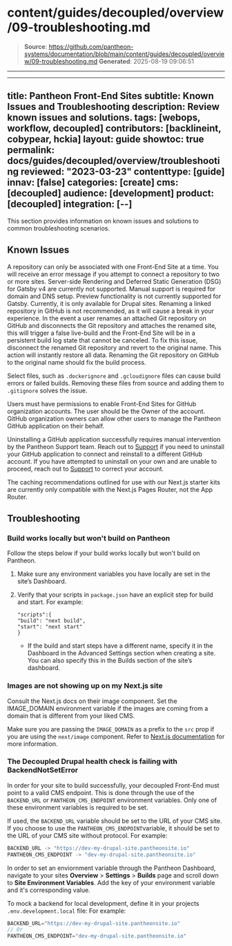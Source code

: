 # content/guides/decoupled/overview/09-troubleshooting.md

> **Source**: https://github.com/pantheon-systems/documentation/blob/main/content/guides/decoupled/overview/09-troubleshooting.md
> **Generated**: 2025-08-19 09:06:51

---

---
title: Pantheon Front-End Sites
subtitle: Known Issues and Troubleshooting
description: Review known issues and solutions.
tags: [webops, workflow, decoupled]
contributors: [backlineint, cobypear, hckia]
layout: guide
showtoc: true
permalink: docs/guides/decoupled/overview/troubleshooting
reviewed: "2023-03-23"
contenttype: [guide]
innav: [false]
categories: [create]
cms: [decoupled]
audience: [development]
product: [decoupled]
integration: [--]
---

This section provides information on known issues and solutions to common troubleshooting scenarios.

## Known Issues

<Accordion title="A repository can only be associated with one Front-End Site" id="repo-site" >
A repository can only be associated with one Front-End Site at a time. You will receive an error message if you attempt to connect a repository to two or more sites.
</Accordion>

<Accordion title="Gatsby does not support SSR and DSG" id="ssr-gatsby" >
Server-side Rendering and Deferred Static Generation (DSG) for Gatsby v4 are currently not supported.
</Accordion>

<Accordion title="Manual support is required" id="support-manual" >
Manual support is required for domain and DNS setup.
</Accordion>

<Accordion title="Preview functionality is not supported for Gatsby" id="preview" >
Preview functionality is not currently supported for Gatsby. Currently, it is only available for Drupal sites.
</Accordion>

<Accordion title="Renaming a linked repository in GitHub will cause a break in your decoupled experience." id="rename-repo" >
Renaming a linked repository in GitHub is not recommended, as it will cause a break in your experience. In the event a user renames an attached Git repository on GitHub and disconnects the Git repository and attaches the renamed site, this will trigger a false live-build and the Front-End Site will be in a persistent build log state that cannot be canceled. To fix this issue, disconnect the renamed Git repository and revert to the original name. This action will instantly restore all data. Renaming the Git repository on GitHub to the original name should fix the build process.
</Accordion>

<Accordion title="Select files can cause build errors" id="remove-files" >

Select files, such as `.dockerignore` and `.gcloudignore` files can cause build errors or failed builds. Removing these files from source and adding them to `.gitignore` solves the issue.

</Accordion>

<Accordion title="Users must have permissions to enable decoupled for GitHub organization accounts." id="github-organization" >
Users must have permissions to enable Front-End Sites for GitHub organization accounts. The user should be the Owner of the account. GitHub organization owners can allow other users to manage the Pantheon GitHub application on their behalf.
</Accordion>

<Accordion title="How to uninstall a VCS" id="uninstalling" >

Uninstalling a GitHub application successfully requires manual intervention by the Pantheon Support team. Reach out to [Support](/guides/support/contact-support/) if you need to uninstall your GitHub application to connect and reinstall to a different GitHub account. If you have attempted to uninstall on your own and are unable to proceed, reach out to [Support](/guides/support/contact-support/) to correct your account.

</Accordion>

<Accordion title="Next.js 13 App Router" id="nextjs-approuter" >

The caching recommendations outlined for use with our Next.js starter kits are currently only compatible with the Next.js Pages Router, not the App Router.

</Accordion>

## Troubleshooting

### Build works locally but won't build on Pantheon

Follow the steps below if your build works locally but won't build on Pantheon.

1. Make sure any environment variables you have locally are set in the site’s Dashboard.

1. Verify that your scripts in `package.json` have an explicit step for build and start. For example:

    ```bash{promptUser: user}
    "scripts":{
    "build": "next build",
    "start": "next start"
    }
    ```

    - If the build and start steps have a different name, specify it in the Dashboard in the Advanced Settings section when creating a site. You can also specify this in the Builds section of the site’s dashboard.

### Images are not showing up on my Next.js site

Consult the Next.js docs on their image component. Set the IMAGE_DOMAIN environment variable if the images are coming from a domain that is different from your liked CMS.

Make sure you are passing the `IMAGE_DOMAIN` as a prefix to the `src` prop if you are using the `next/image` component. Refer to [Next.js documentation](https://nextjs.org/docs/api-reference/next.config.js/basepath#images) for more information.

### The Decoupled Drupal health check is failing with BackendNotSetError

In order for your site to build successfully, your decoupled Front-End must point to a valid CMS endpoint. This is done through the use of the `BACKEND_URL` or `PANTHEON_CMS_ENDPOINT` environment variables. Only one of these environment variables is required to be set. 

If used, the `BACKEND_URL` variable should be set to the URL of your CMS site. If you choose to use the `PANTHEON_CMS_ENDPOINT`variable, it should be set to the URL of your CMS site without protocol. For example:
```js
BACKEND_URL -> "https://dev-my-drupal-site.pantheonsite.io"
PANTHEON_CMS_ENDPOINT -> "dev-my-drupal-site.pantheonsite.io"

```

In order to set an enviornment variable through the Pantheon Dashboard, navigate to your sites **Overview** > **Settings** > **Builds** page and scroll down to **Site Environment Variables**. Add the key of your environment variable and it's corresponding value.

To mock a backend for local development, define it in your projects `.env.development.local` file: For example:
```js
BACKEND_URL="https://dev-my-drupal-site.pantheonsite.io"
// Or
PANTHEON_CMS_ENDPOINT="dev-my-drupal-site.pantheonsite.io"

```

